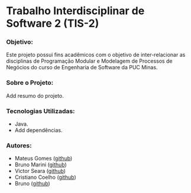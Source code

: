 
# Trabalho Interdisciplinar de Software 2 (TIS-2)

### Objetivo:
Este projeto possui fins acadêmicos com o objetivo de inter-relacionar as disciplinas de Programação Modular e Modelagem de Processos de Negócios do curso de Engenharia de Software da PUC Minas.

### Sobre o Projeto:
Add resumo do projeto.

### Tecnologias Utilizadas:
* Java.
* Add dependências.

### Autores:
* Mateus Gomes ([github]())
* Bruno Marini ([github]())
* Victor Seara ([github]())
* Cristiano Coelho ([github]())
* Bruno ([github]())